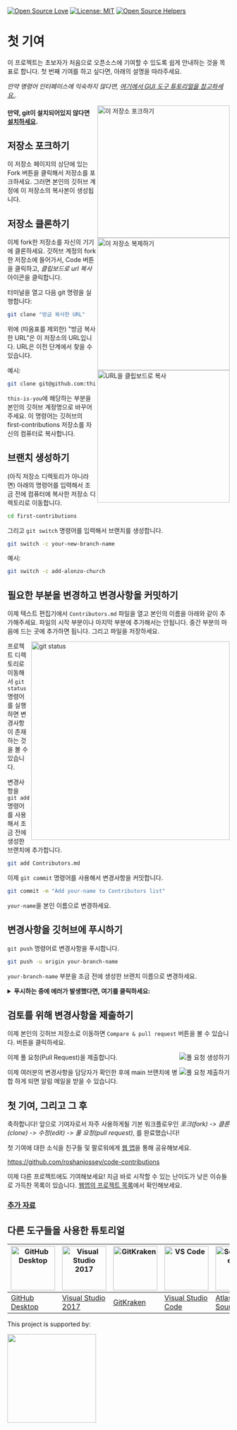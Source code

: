 [![Open Source Love](https://badges.frapsoft.com/os/v1/open-source.svg?v=103)](https://github.com/ellerbrock/open-source-badges/)
[![License: MIT](https://img.shields.io/badge/License-MIT-green.svg)](https://opensource.org/licenses/MIT)
[![Open Source Helpers](https://www.codetriage.com/roshanjossey/first-contributions/badges/users.svg)](https://www.codetriage.com/roshanjossey/first-contributions)

# 첫 기여

이 프로젝트는 초보자가 처음으로 오픈소스에 기여할 수 있도록 쉽게 안내하는 것을 목표로 합니다. 첫 번째 기여를 하고 싶다면, 아래의 설명을 따라주세요.

_만약 명령어 인터페이스에 익숙하지 않다면, [여기에서 GUI 도구 튜토리얼을 참고하세요.](#다른-도구들을-사용한-튜토리얼)._

<img align="right" width="300" src="https://firstcontributions.github.io/assets/Readme/fork.png" alt="이 저장소 포크하기" />

#### 만약, git이 설치되어있지 않다면 [설치하세요](https://docs.github.com/en/get-started/quickstart/set-up-git).

## 저장소 포크하기

이 저장소 페이지의 상단에 있는 Fork 버튼을 클릭해서 저장소를 포크하세요. 그러면 본인의 깃허브 계정에 이 저장소의 복사본이 생성됩니다.

## 저장소 클론하기

<img align="right" width="300" src="https://firstcontributions.github.io/assets/Readme/clone.png" alt="이 저장소 복제하기" />

이제 fork한 저장소를 자신의 기기에 클론하세요. 깃허브 계정의 fork한 저장소에 들어가서, Code 버튼을 클릭하고, _클립보드로 url 복사_ 아이콘을 클릭합니다.

터미널을 열고 다음 git 명령을 실행합니다:

```bash
git clone "방금 복사한 URL"
```

위에 (따옴표를 제외한) "방금 복사한 URL"은 이 저장소의 URL입니다. URL은 이전 단계에서 찾을 수 있습니다.

<img align="right" width="300" src="https://firstcontributions.github.io/assets/Readme/copy-to-clipboard.png" alt="URL을 클립보드로 복사" />

예시:

```bash
git clone git@github.com:this-is-you/first-contributions.git
```

`this-is-you`에 해당하는 부분을 본인의 깃허브 계정명으로 바꾸어주세요. 이 명령어는 깃허브의 first-contributions 저장소를 자신의 컴퓨터로 복사합니다.

## 브랜치 생성하기

(아직 저장소 디렉토리가 아니라면) 아래의 명령어를 입력해서 조금 전에 컴퓨터에 복사한 저장소 디렉토리로 이동합니다.

```bash
cd first-contributions
```

그리고 `git switch` 명령어를 입력해서 브랜치를 생성합니다.

```bash
git switch -c your-new-branch-name
```

예시:

```bash
git switch -c add-alonzo-church
```

## 필요한 부분을 변경하고 변경사항을 커밋하기

이제 텍스트 편집기에서 `Contributors.md` 파일을 열고 본인의 이름을 아래와 같이 추가해주세요. 파일의 시작 부분이나 마지막 부분에 추가해서는 안됩니다. 중간 부분의 마음에 드는 곳에 추가하면 됩니다. 그리고 파일을 저장하세요.

<img align="right" width="450" src="https://firstcontributions.github.io/assets/Readme/git-status.png" alt="git status" />

프로젝트 디렉토리로 이동해서 `git status` 명령어를 실행하면 변경사항이 존재하는 것을 볼 수 있습니다.

변경사항을 `git add` 명령어를 사용해서 조금 전에 생성한 브랜치에 추가합니다.

```bash
git add Contributors.md
```

이제 `git commit` 명령어를 사용해서 변경사항을 커밋합니다.

```bash
git commit -m "Add your-name to Contributors list"
```

`your-name`을 본인 이름으로 변경하세요.

## 변경사항을 깃허브에 푸시하기

`git push` 명령어로 변경사항을 푸시합니다.

```bash
git push -u origin your-branch-name
```

`your-branch-name` 부분을 조금 전에 생성한 브랜치 이름으로 변경하세요.

<details>
<summary> <strong>푸시하는 중에 에러가 발생했다면, 여기를 클릭하세요:</strong> </summary>

- ### Authentication Error
     <pre>remote: Support for password authentication was removed on August 13, 2021. Please use a personal access token instead.
  remote: Please see https://github.blog/2020-12-15-token-authentication-requirements-for-git-operations/ for more information.
  fatal: Authentication failed for 'https://github.com/<your-username>/first-contributions.git/'</pre>
  [깃허브 튜토리얼](https://docs.github.com/en/authentication/connecting-to-github-with-ssh/adding-a-new-ssh-key-to-your-github-account)로 이동해서 본인의 계정에 SSH key 생성 및 설정에 대한 정보를 얻을 수 있습니다.

</details>

## 검토를 위해 변경사항을 제출하기

이제 본인의 깃허브 저장소로 이동하면 `Compare & pull request` 버튼을 볼 수 있습니다. 버튼을 클릭하세요.

<img style="float: right;" src="https://firstcontributions.github.io/assets/Readme/compare-and-pull.png" alt="풀 요청
생성하기" />

이제 풀 요청(Pull Request)을 제출합니다.

<img style="float: right;" src="https://firstcontributions.github.io/assets/Readme/submit-pull-request.png" alt="풀 요청 제출하기"
/>

이제 여러분의 변경사항을 담당자가 확인한 후에 main 브랜치에 병합 하게 되면 알림 메일을 받을 수 있습니다.

## 첫 기여, 그리고 그 후

축하합니다! 앞으로 기여자로서 자주 사용하게될 기본 워크플로우인 _포크(fork) -> 클론(clone) -> 수정(edit) -> 풀 요청(pull request)_, 를 완료했습니다!

첫 기여에 대한 소식을 친구들 및 팔로워에게 [웹 앱](https://firstcontributions.github.io/#social-share)을 통해 공유해보세요.

https://github.com/roshanjossey/code-contributions

이제 다른 프로젝트에도 기여해보세요! 지금 바로 시작할 수 있는 난이도가 낮은 이슈들로 가득찬 목록이 있습니다. [웹앱의 프로젝트 목록](https://firstcontributions.github.io/#project-list)에서 확인해보세요.

### [추가 자료](../additional-material/translations/Korean/additional-material.ko.md)

## 다른 도구들을 사용한 튜토리얼

| <a href="gui-tool-tutorials/github-desktop-tutorial.md"><img alt="GitHub Desktop" src="https://desktop.github.com/images/desktop-icon.svg" width="100"></a> | <a href="gui-tool-tutorials/github-windows-vs2017-tutorial.md"><img alt="Visual Studio 2017" src="https://upload.wikimedia.org/wikipedia/commons/c/cd/Visual_Studio_2017_Logo.svg" width="100"></a> | <a href="gui-tool-tutorials/gitkraken-tutorial.md"><img alt="GitKraken" src="https://firstcontributions.github.io/assets/gui-tool-tutorials/gitkraken-tutorial/gk-icon.png" width="100"></a> | <a href="gui-tool-tutorials/github-windows-vs-code-tutorial.md"><img alt="VS Code" src="https://upload.wikimedia.org/wikipedia/commons/2/2d/Visual_Studio_Code_1.18_icon.svg" width=100></a> | <a href="gui-tool-tutorials/sourcetree-macos-tutorial.md"><img alt="Sourcetree App" src="https://wac-cdn.atlassian.com/dam/jcr:81b15cde-be2e-4f4a-8af7-9436f4a1b431/Sourcetree-icon-blue.svg" width=100></a> | <a href="gui-tool-tutorials/github-windows-intellij-tutorial.md"><img alt="IntelliJ IDEA" src="https://upload.wikimedia.org/wikipedia/commons/thumb/9/9c/IntelliJ_IDEA_Icon.svg/512px-IntelliJ_IDEA_Icon.svg.png" width=100></a> |
| ----------------------------------------------------------------------------------------------------------------------------------------------------------- | --------------------------------------------------------------------------------------------------------------------------------------------------------------------------------------------------- | -------------------------------------------------------------------------------------------------------------------------------------------------------------------------------------------- | -------------------------------------------------------------------------------------------------------------------------------------------------------------------------------------------- | ------------------------------------------------------------------------------------------------------------------------------------------------------------------------------------------------------------ | -------------------------------------------------------------------------------------------------------------------------------------------------------------------------------------------------------------------------------- |
| [GitHub Desktop](gui-tool-tutorials/github-desktop-tutorial.md)                                                                                             | [Visual Studio 2017](gui-tool-tutorials/github-windows-vs2017-tutorial.md)                                                                                                                          | [GitKraken](gui-tool-tutorials/gitkraken-tutorial.md)                                                                                                                                        | [Visual Studio Code](gui-tool-tutorials/github-windows-vs-code-tutorial.md)                                                                                                                  | [Atlassian Sourcetree](gui-tool-tutorials/sourcetree-macos-tutorial.md)                                                                                                                                      | [IntelliJ IDEA](gui-tool-tutorials/github-windows-intellij-tutorial.md)                                                                                                                                                          |

<p>This project is supported by:</p>
<p>
  <a href="https://www.digitalocean.com/">
    <img src="https://opensource.nyc3.cdn.digitaloceanspaces.com/attribution/assets/SVG/DO_Logo_horizontal_blue.svg" width="201px">
  </a>
</p>
